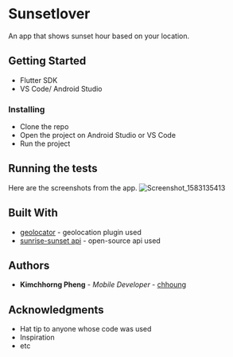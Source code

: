 # Sunsetlover

An app that shows sunset hour based on your location.

## Getting Started
- Flutter SDK 
- VS Code/ Android Studio

### Installing

- Clone the repo
- Open the project on Android Studio or VS Code
- Run the project

## Running the tests
Here are the screenshots from the app.
![Screenshot_1583135413](https://user-images.githubusercontent.com/22555508/76070735-9a4ba200-5fc7-11ea-986f-79a15c2757e5.png)

## Built With

* [geolocator](https://pub.dev/packages/geolocator) - geolocation plugin used
* [sunrise-sunset api](sunrise-sunset.org) - open-source api used 

## Authors

* **Kimchhorng Pheng** - *Mobile Developer* - [chhoung](https://github.com/chhoung)


## Acknowledgments

* Hat tip to anyone whose code was used
* Inspiration
* etc


